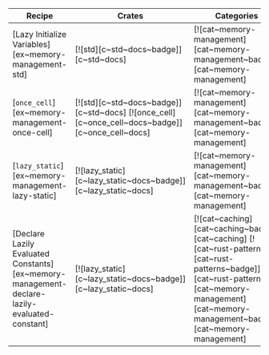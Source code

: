 | Recipe | Crates | Categories |
|--------|--------|------------|
| [Lazy Initialize Variables][ex~memory-management-std] | [![std][c~std~docs~badge]][c~std~docs] | [![cat~memory-management][cat~memory-management~badge]][cat~memory-management] |
| [`once_cell`][ex~memory-management-once-cell] | [![std][c~std~docs~badge]][c~std~docs] [![once_cell][c~once_cell~docs~badge]][c~once_cell~docs] | [![cat~memory-management][cat~memory-management~badge]][cat~memory-management] |
| [`lazy_static`][ex~memory-management-lazy-static] | [![lazy_static][c~lazy_static~docs~badge]][c~lazy_static~docs] | [![cat~memory-management][cat~memory-management~badge]][cat~memory-management] |
| [Declare Lazily Evaluated Constants][ex~memory-management-declare-lazily-evaluated-constant] | [![lazy_static][c~lazy_static~docs~badge]][c~lazy_static~docs] | [![cat~caching][cat~caching~badge]][cat~caching] [![cat~rust-patterns][cat~rust-patterns~badge]][cat~rust-patterns] [![cat~memory-management][cat~memory-management~badge]][cat~memory-management] |

